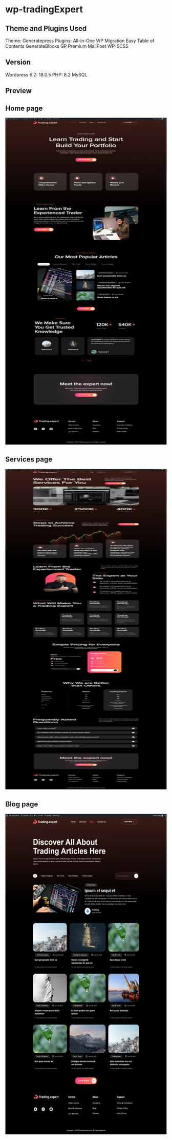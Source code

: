 # wp-tradingExpert

## Theme and Plugins Used
Theme: Generatepress
Plugins: All-in-One WP Migration
Easy Table of Contents
GenerateBlocks
GP Premium
MailPoet
WP-SCSS

## Version
Wordpress 6.2: 18.0.5
PHP: 8.2
MySQL

## Preview

## Home page
<img src="https://github.com/perfectwork829/wp-tradingExpert/blob/main/Home.png" width="561" height="1020" />

## Services page
<img src="https://github.com/perfectwork829/wp-tradingExpert/blob/main/Services.png" width="561" height="1000" />


## Blog page
<img src="https://github.com/perfectwork829/wp-tradingExpert/blob/main/BlogOverview.png" width="561" height="1000" />

